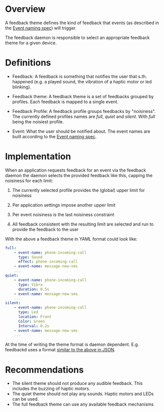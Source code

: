 # Overview

A feedback theme defines the kind of feedback that events (as
described in the [Event naming spec][]) will trigger.

The feedback daemon is responsible to select an appropriate feedback
theme for a given device.

# Definitions

- Feedback: A feedback is something that notifies the user that
  s.th. happened (e.g. a played sound, the vibration of a haptic
  motor or led blinking).

- Feedback theme: A feedback theme is a set of feedbacks grouped by
  profiles. Each feedback is mapped to a single event.

- Feedback Profile: A feedback profile groups feedbacks by
  "noisiness". The currently defined profiles names are
  *full*, *quiet* and *silent*. With *full* being the noisiest
  profile.

- Event: What the user should be notified about. The event
  names are built according to the [Event naming spec][].

# Implementation

When an application requests feedback for an event via the feedback daemon
the daemon selects the provided feedback like this,
capping the noisiness for each limit:

1. The currently selected profile provides the (global) upper limit for noisiness

2. Per application settings impose another upper limit

3. Per event noisiness is the last noisiness constraint

4. All feedback consistent with the resulting limit are selected
   and run to provide the feedback to the user

With the above a feedback theme in YAML format could look like:

```yaml
full:
    - event-name: phone-incoming-call
      type: Sound
      effect: phone-incoming-call
    - event-name: message-new-sms
    ...
quiet:
    - event-name: phone-incoming-call
      type: Vibra
      duration: 0.5s
    - event-name: message-new-sms
    ...
silent:
    - event-name: phone-incoming-call
      type: Led
      location: Front
      Color: Green
      Interval: 0.2s
    - event-name: message-new-sms
    ...
```

At the time of writing the theme format is daemon dependent. E.g. feedbackd
uses a format [similar to the above in JSON](./data/default.json).


# Recommendations

- The silent theme should not produce any audible feedback. This includes
  the buzzing of haptic motors.
- The quiet theme should not play any sounds. Haptic motors and LEDs can
  be used.
- The full feedback theme can use any available feedback mechanisms

[Event naming spec]: ./Event-naming-spec-0.0.0.md
